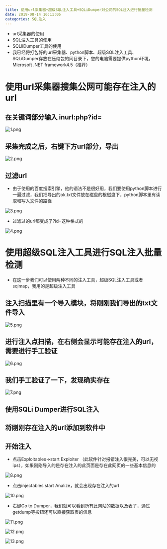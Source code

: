 ```yaml
---
title: 使用url采集器+超级SQL注入工具+SQLiDumper对公网的SQL注入进行批量检测
date: 2019-08-14 16:11:05
categories: SQL注入
---
```


- url采集器的使用
- SQL注入工具的使用
- SQLliDumper工具的使用
- 我已经将打包好的url采集器、python脚本、超级SQL注入工具、SQLiDumper存放在压缩包的同目录下，您的电脑需要提供python环境，Microsoft .NET framework4.5（推荐）

<!---more--->

# 使用url采集器搜集公网可能存在注入的url

## 在关键词部分输入 inurl:php?id=  

![1.png](../sql-1/1.png)

## 采集完成之后，右键下方url部分，导出

![2.png](../sql-1/2.png)

## 过滤url

- 由于使用的百度搜索引擎，他的语法不是很好用，我们要使用python脚本进行一遍过滤，我们把导出的ok.txt文件放在磁盘的根磁盘下，python脚本里有读取和写入文件的路径

![3.png](../sql-1/3.png)

- 过滤过的url都变成了?id=这种格式的

![4.png](../sql-1/4.png)

# 使用超级SQL注入工具进行SQL注入批量检测

- 在这一步我们可以使用两种不同的注入工具，超级SQL注入工具或者sqlmap，我用的是超级注入工具

## 注入扫描里有一个导入模块，将刚刚我们导出的txt文件导入

![5.png](../sql-1/5.png)

## 进行注入点扫描，在右侧会显示可能存在注入的url，需要进行手工验证

![6.png](../sql-1/6.png)

## 我们手工验证了一下，发现确实存在

![7.png](../sql-1/7.png)

## 使用SQLi Dumper进行SQL注入

## 将刚刚存在注入的url添加到软件中


## 开始注入
- 点击Exploitables->start Exploiter （此软件针对报错注入很完美，可以无视ips），如果刚刚导入的是存在注入的此页面是存在此网页的一些基本信息的

![8.png](../sql-1/8.png)

- 点击injectables start Analize，就会出现存在注入的url

![10.png](../sql-1/10.png)

- 右键Go to Dumper，我们就可以看到所有此网站的数据以及表了，通过getdump等按钮还可以直接获取表的信息

![11.png](../sql-1/11.png)

![12.png](../sql-1/12.png)

![13.png](../sql-1/13.png)



